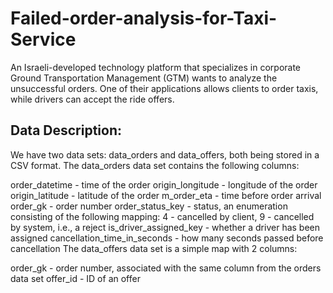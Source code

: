 # Failed-order-analysis-for-Taxi-Service
An Israeli-developed technology platform that specializes in corporate Ground Transportation Management (GTM) wants to analyze the unsuccessful orders. One of their applications allows clients to order taxis, while drivers can accept the ride offers.

## Data Description:
We have two data sets: data_orders and data_offers, both being stored in a CSV format. The data_orders data set contains the following columns:

order_datetime - time of the order
origin_longitude - longitude of the order
origin_latitude - latitude of the order
m_order_eta - time before order arrival
order_gk - order number
order_status_key - status, an enumeration consisting of the following mapping:
4 - cancelled by client,
9 - cancelled by system, i.e., a reject
is_driver_assigned_key - whether a driver has been assigned
cancellation_time_in_seconds - how many seconds passed before cancellation
The data_offers data set is a simple map with 2 columns:

order_gk - order number, associated with the same column from the orders data set
offer_id - ID of an offer
